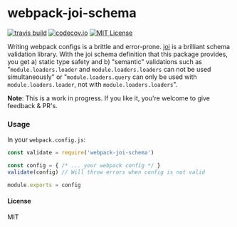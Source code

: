 # webpack-joi-schema
[![travis build](https://img.shields.io/travis/jonathanewerner/webpack-joi-schema.svg?style=flat-square)](https://travis-ci.org/jonathanewerner/webpack-joi-schema)
[![codecov.io](https://codecov.io/github/jonathanewerner/webpack-joi-schema/coverage.svg?branch=master)](https://codecov.io/github/jonathanewerner/webpack-joi-schema?branch=master)
[![MIT License](https://img.shields.io/npm/l/webpack-joi-schema.svg?style=flat-square)](http://opensource.org/licenses/MIT)

Writing webpack configs is a brittle and error-prone. [joi](https://github.com/hapijs/joi) is a brilliant schema validation library. With the joi schema definition that this package provides, you get a) static type safety and b) "semantic" validations such as "`module.loaders.loader` and `module.loaders.loaders` can not be used simultaneously" or "`module.loaders.query` can only be used with `module.loaders.loader`, not with `module.loaders.loaders`".

**Note**: This is a work in progress. If you like it, you're welcome to give feedback & PR's.

### Usage
In your `webpack.config.js`:
```js
const validate = require('webpack-joi-schema')

const config = { /* ... your webpack config */ }
validate(config) // Will throw errors when config is not valid

module.exports = config
```

#### License
MIT
